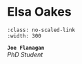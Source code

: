 # Elsa Oakes

```{image} ../../img/members/joeflanagan.jpg
:class: no-scaled-link
:width: 300
```

**`Joe Flanagan`**  
_PhD Student_  
[<i class="fa-solid fa-building-columns" style="color: #d74242;"></i>](https://research-information.bris.ac.uk/en/persons/elsa-oakes)
[<i class="fa-solid fa-envelope"></i>](mailto:elsa.oakes@bristol.ac.uk)
<!-- [<i class="fa-brands fa-twitter fa-lg" style="color:#2a67cf"></i>](https://www.twitter.com)
[<i class="fa-brands fa-linkedin-in fa-lg" style="color:#5a97d8"></i>](https://www.linkedin.com)
[<i class="fa-brands fa-researchgate" style="color: #57dba8;"></i>](https://www.researchgate.com)
[<i class="fa-brands fa-orcid" style="color: #6eee5d;"></i>](https://www.orcid.org)
[<i class="fa-brands fa-github" style="color: #696969;"></i>](https://www.github.com) -->
